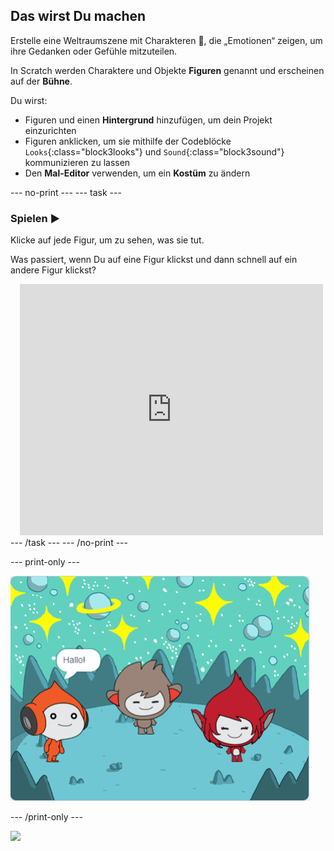 ## Das wirst Du machen

Erstelle eine Weltraumszene mit Charakteren 👾, die „Emotionen“ zeigen, um ihre Gedanken oder Gefühle mitzuteilen.

In Scratch werden Charaktere und Objekte **Figuren** genannt und erscheinen auf der **Bühne**.

Du wirst:
+ Figuren und einen **Hintergrund** hinzufügen, um dein Projekt einzurichten
+ Figuren anklicken, um sie mithilfe der Codeblöcke `Looks`{:class="block3looks"} und `Sound`{:class="block3sound"} kommunizieren zu lassen
+ Den **Mal-Editor** verwenden, um ein **Kostüm** zu ändern

--- no-print --- --- task ---
### Spielen ▶️
<div style="display: flex; flex-wrap: wrap">
<div style="flex-basis: 175px; flex-grow: 1">  
Klicke auf jede Figur, um zu sehen, was sie tut. 

Was passiert, wenn Du auf eine Figur klickst und dann schnell auf ein andere Figur klickst?
</div>
<div class="scratch-preview" style="margin-left: 15px;">
  <iframe allowtransparency="true" width="485" height="402" src="https://scratch.mit.edu/projects/embed/485673032/?autostart=false" frameborder="0"></iframe>
</div>
</div>
--- /task --- --- /no-print ---

--- print-only ---

![Das fertige Projekt.](images/showcase_static.png)

--- /print-only ---

![](https://code.org/api/hour/begin_raspi_space.png)


